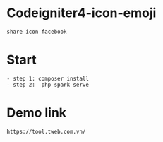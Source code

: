 # Codeigniter4-icon-emoji
    share icon facebook

# Start

    - step 1: composer install
    - step 2:  php spark serve

# Demo link

    https://tool.tweb.com.vn/
